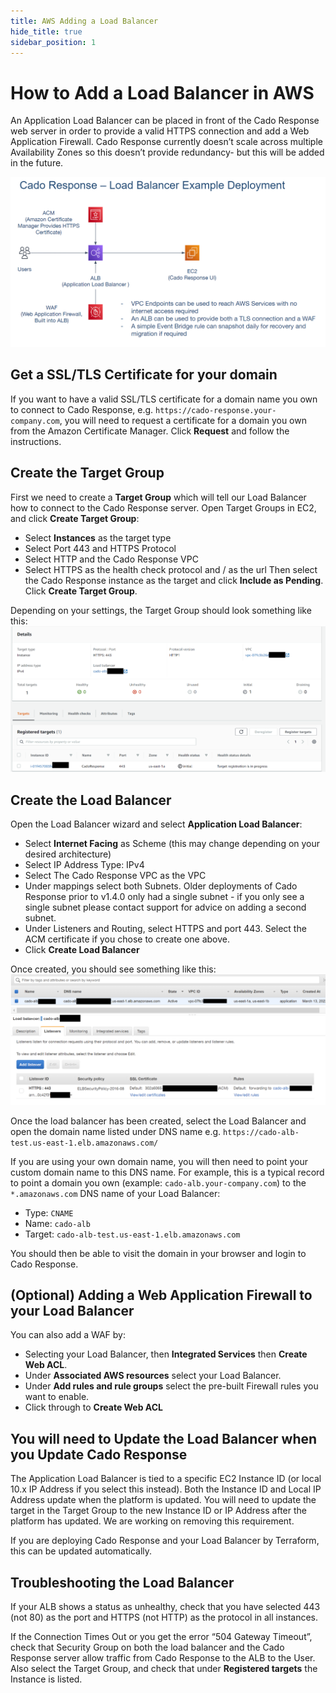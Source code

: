 ```yaml
---
title: AWS Adding a Load Balancer
hide_title: true
sidebar_position: 1
---
```



# How to Add a Load Balancer in AWS

An Application Load Balancer can be placed in front of the Cado Response web server in order to provide a valid HTTPS connection and add a Web Application Firewall. Cado Response currently doesn’t scale across multiple Availability Zones so this doesn’t provide redundancy- but this will be added in the future.

![AWS Load Balancer 1](/img/aws-lb-1.png)

## Get a SSL/TLS Certificate for your domain
If you want to have a valid SSL/TLS certificate for a domain name you own to connect to Cado Response, e.g. `https://cado-response.your-company.com`, you will need to request a certificate for a domain you own from the Amazon Certificate Manager. Click **Request** and follow the instructions.

## Create the Target Group
First we need to create a **Target Group** which will tell our Load Balancer how to connect to the Cado Response server.
Open Target Groups in EC2, and click **Create Target Group**:
* Select **Instances** as the target type
* Select Port 443 and HTTPS Protocol
* Select HTTP and the Cado Response VPC
* Select HTTPS as the health check protocol and / as the url
Then select the Cado Response instance as the target and click **Include as Pending**.
Click **Create Target Group**.

Depending on your settings, the Target Group should look something like this:
![AWS Load Balancer 1](/img/aws-lb-2.png)

## Create the Load Balancer
Open the Load Balancer wizard and select **Application Load Balancer**:
* Select **Internet Facing** as Scheme (this may change depending on your desired architecture)
* Select IP Address Type: IPv4
* Select The Cado Response VPC as the VPC
* Under mappings select both Subnets. Older deployments of Cado Response prior to v1.4.0 only had a single subnet - if you only see a single subnet please contact support for advice on adding a second subnet.
* Under Listeners and Routing, select HTTPS and port 443. Select the ACM certificate if you chose to create one above.
* Click **Create Load Balancer**

Once created, you should see something like this:
![AWS Load Balancer 1](/img/aws-lb-3.png)

Once the load balancer has been created, select the Load Balancer and open the domain name listed under DNS name e.g. `https://cado-alb-test.us-east-1.elb.amazonaws.com/`

If you are using your own domain name, you will then need to point your custom domain name to this DNS name. For example, this is a typical record to point a domain you own (example: `cado-alb.your-company.com`) to the `*.amazonaws.com` DNS name of your Load Balancer:
* Type: `CNAME`
* Name: `cado-alb`
* Target: `cado-alb-test.us-east-1.elb.amazonaws.com`

You should then be able to visit the domain in your browser and login to Cado Response.

## (Optional) Adding a Web Application Firewall to your Load Balancer
You can also add a WAF by:
* Selecting your Load Balancer, then **Integrated Services** then **Create Web ACL**.
* Under **Associated AWS resources** select your Load Balancer.
* Under **Add rules and rule groups** select the pre-built Firewall rules you want to enable.
* Click through to **Create Web ACL**

## You will need to Update the Load Balancer when you Update Cado Response
The Application Load Balancer is tied to a specific EC2 Instance ID (or local 10.x IP Address if you select this instead). Both the Instance ID and Local IP Address update when the platform is updated. You will need to update the target in the Target Group to the new Instance ID or IP Address after the platform has updated. We are working on removing this requirement.

If you are deploying Cado Response and your Load Balancer by Terraform, this can be updated automatically.

## Troubleshooting the Load Balancer
If your ALB shows a status as unhealthy, check that you have selected 443 (not 80) as the port and HTTPS (not HTTP) as the protocol in all instances.

If the Connection Times Out or you get the error “504 Gateway Timeout”, check that Security Group on both the load balancer and the Cado Response server allow traffic from Cado Response to the ALB to the User. Also select the Target Group, and check that under **Registered targets** the Instance is listed.

